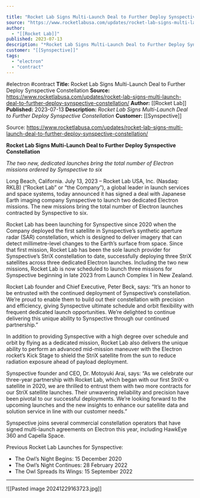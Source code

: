 ```yaml
---

title: "Rocket Lab Signs Multi-Launch Deal to Further Deploy Synspective Constellation "
source: "https://www.rocketlabusa.com/updates/rocket-lab-signs-multi-launch-deal-to-further-deploy-synspective-constellation/"
author:
  - "[[Rocket Lab]]"
published: 2023-07-13
description: "*Rocket Lab Signs Multi-Launch Deal to Further Deploy Synspective Constellation*"
customer: "[[Synspective]]"
tags:
  - "electron"
  - "contract"
---
```


#electron #contract
**Title:** Rocket Lab Signs Multi-Launch Deal to Further Deploy Synspective Constellation 
**Source:** https://www.rocketlabusa.com/updates/rocket-lab-signs-multi-launch-deal-to-further-deploy-synspective-constellation/
**Author:** [[Rocket Lab]]
**Published:** 2023-07-13
**Description:** *Rocket Lab Signs Multi-Launch Deal to Further Deploy Synspective Constellation*
**Customer:** [[Synspective]]

Source: https://www.rocketlabusa.com/updates/rocket-lab-signs-multi-launch-deal-to-further-deploy-synspective-constellation/

**Rocket Lab Signs Multi-Launch Deal to Further Deploy Synspective Constellation**

  
*The two new, dedicated launches bring the total number of Electron missions ordered by Synspective to six*

Long Beach, California. July 13, 2023 – Rocket Lab USA, Inc. (Nasdaq: RKLB) (“Rocket Lab” or “the Company”), a global leader in launch services and space systems, today announced it has signed a deal with Japanese Earth imaging company Synspective to launch two dedicated Electron missions. The new missions bring the total number of Electron launches contracted by Synspective to six.

Rocket Lab has been launching for Synspective since 2020 when the Company deployed the first satellite in Synspective’s synthetic aperture radar (SAR) constellation, which is designed to deliver imagery that can detect millimetre-level changes to the Earth’s surface from space. Since that first mission, Rocket Lab has been the sole launch provider for Synspective’s StriX constellation to date, successfully deploying three StriX satellites across three dedicated Electron launches. Including the two new missions, Rocket Lab is now scheduled to launch three missions for Synspective beginning in late 2023 from Launch Complex 1 in New Zealand.

Rocket Lab founder and Chief Executive, Peter Beck, says: “It’s an honor to be entrusted with the continued deployment of Synspective’s constellation. We’re proud to enable them to build out their constellation with precision and efficiency, giving Synspective ultimate schedule and orbit flexibility with frequent dedicated launch opportunities. We’re delighted to continue delivering this unique ability to Synspective through our continued partnership.”

In addition to providing Synspective with a high degree over schedule and orbit by flying as a dedicated mission, Rocket Lab also delivers the unique ability to perform an advanced mid-mission maneuver with the Electron rocket’s Kick Stage to shield the StriX satellite from the sun to reduce radiation exposure ahead of payload deployment.

Synspective founder and CEO, Dr. Motoyuki Arai, says: “As we celebrate our three-year partnership with Rocket Lab, which began with our first StriX-α satellite in 2020, we are thrilled to entrust them with two more contracts for our StriX satellite launches. Their unwavering reliability and precision have been pivotal to our successful deployments. We’re looking forward to the upcoming launches and the new insights to enhance our satellite data and solution service in line with our customer needs.”

Synspective joins several commercial constellation operators that have signed multi-launch agreements on Electron this year, including HawkEye 360 and Capella Space.

Previous Rocket Lab Launches for Synspective:

- The Owl’s Night Begins: 15 December 2020
- The Owl’s Night Continues: 28 February 2022
- The Owl Spreads Its Wings: 15 September 2022

---

![[Pasted image 20241229163723.jpg]]